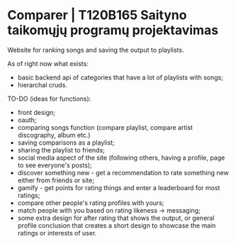 # Comparer | T120B165 Saityno taikomųjų programų projektavimas
Website for ranking songs and saving the output to playlists.

As of right now what exists:
* basic backend api of categories that have a lot of playlists with songs;
* hierarchal cruds.

TO-DO (ideas for functions):
* front design;
* oauth;
* comparing songs function (compare playlist, compare artist discography, album etc.)
* saving comparisons as a playlist;
* sharing the playlist to friends;
* social media aspect of the site (following others, having a profile, page to see everyone's posts);
* discover something new - get a recommendation to rate something new either from friends or site;
* gamify - get points for rating things and enter a leaderboard for most ratings;
* compare other people's rating profiles with yours;
* match people with you based on rating likeness -> messaging;
* some extra design for after rating that shows the output, or general profile conclusion that creates a short design to showcase the main ratings or interests of user.
